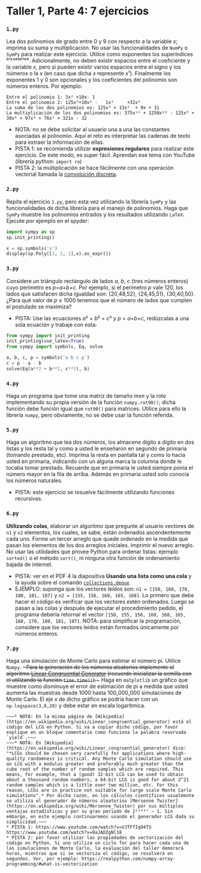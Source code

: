 # Taller 1, Parte 4: 7 ejercicios

### ```1.py```
Lea dos polinomios de grado entre 0 y 9 con respecto a la variable *x*; imprima su suma y multiplicación. No usar las funcionalidades de `NumPy` o `SymPy` para realizar este ejercicio. Utilice como exponentes los superíndices ⁰¹²³⁴⁵⁶⁷⁸⁹. Adicionalmente, no deben existir espacios entre el coeficiente y la variable *x*, pero si pueden existir varios espacios entre el signo y los números o la *x* (en caso que dicha *x* represente *x*¹). Finalmente los exponentes 1 y 0 son opcionales y los coeficientes del polinomio son números enteros. Por ejemplo:
```
Entre el polinomio 1: 3x² +10x- 1
Entre el polinomio 2: 125x⁹+10x² -   1x¹     +32x⁰
La suma de los dos polinomios es: 125x⁹ + 13x²  + 9x + 31
La multiplicación de los dos polinomios es: 375x¹¹ + 1250x¹⁰ - 125x⁹ + 30x⁴ + 97x³ + 76x² + 321x - 32 
```
* NOTA: no se debe solicitar al usuario una a una las constantes asociadas al polinomio. Aquí el reto es interpretar las cadenas de texto para extraer la información de ellas.
* PISTA 1: se recomienda utilizar **expresiones regulares** para realizar este ejercicio. De este modo, es super fácil. Aprendan ese tema con YouTube (librería python: `import re`)
* PISTA 2: la multiplicación se hace fácilmente con una operación vectorial llamada la [convolución discreta](https://en.wikipedia.org/wiki/Convolution).


### ```2.py```
Repita el ejercicio ```1.py```, pero esta vez utilizando la librería `SymPy` y las funcionalidades de dicha librería para el manejo de polinomios. Haga que `SymPy` muestre los polinomios entrados y los resultados utilizando `LaTeX`. Ejecute por ejemplo en el spyder:
```python
import sympy as sp
sp.init_printing()

x = sp.symbols('x')
display(sp.Poly([3, 2, 1],x).as_expr())
```


### ```3.py```
Considere un triángulo rectángulo de lados *a*, *b*, *c* (tres números enteros) cuyo perímetro es *p*=*a+b+c*. Por ejemplo, si el perímetro *p* vale 120, los lados que satisfacen dicha igualdad son: {20,48,52}, {24,45,51}, {30,40,50}. ¿Para qué valor de *p* ≤ 1000 tenemos que el número de lados que cumplen el postulado se maximiza? 
* PISTA: Use las ecuaciones *a*² + *b*² = *c*²  y *p* = *a+b+c*, redúzcalas a una sola ecuación y trabaje con esta:
```python
from sympy import init_printing
init_printing(use_latex=True)
from sympy import symbols, Eq, solve

a, b, c, p = symbols('a b c p')
c = p - a - b
solve(Eq(a**2 + b**2, c**2), b)
```


### ```4.py```
Haga un programa que tome una matriz de tamaño *m*x*n* y la rote implementando su propia versión de la función `numpy.rot90()`; dicha función debe función igual que `rot90()` para matrices. Utilice para ello la librería `numpy`, pero obviamente, no se debe usar la función referida.


### ```5.py```
Haga un algoritmo que lea dos números, los almacene dígito a dígito en dos listas y los resta tal y como a usted le enseñaron en segundo de primaria (tomando prestado, etc). Imprima la resta en pantalla tal y como lo hacía usted en primaria, indicando con un alguna marca la columna donde le tocaba tomar prestado. Recuerde que en primaria le usted siempre ponía el número mayor en la fila de arriba. Además en primaria usted solo conocía los números naturales.
* PISTA: este ejercicio se resuelve fácilmente utilizando funciones recursivas.

### ```6.py```
**Utilizando colas**, elaborar un algoritmo que pregunte al usuario vectores de `n1` y `n2` elementos, los cuales, se sabe, están ordenados ascendentemente cada uno. Forme un tercer arreglo que quede ordenado en la medida que pasan los elementos de los dos arreglos iniciales. Imprimir el nuevo arreglo. No usar las utilidades que provee Python para ordenar listas: ejemplo `sorted()` o el método `sort()`, ni ninguna otra función de ordenamiento bajada de internet.
* PISTA: ver en el PDF 4 la diapositiva **Usando una lista como una cola** y la ayuda sobre el comando [`collections.deque`](https://docs.python.org/2/library/collections.html#collections.deque).
* EJEMPLO: suponga que los vectores leídos son: `n1 = [150, 160, 170, 180, 181, 187]` y `n2 = [155, 156, 160, 165, 168]`. Lo primero que debe hacer el código es verificar que los vectores estén ordenados. Luego se pasan a las colas y después de ejecutar el procedimiento pedido, el programa debería retornar el vector `[150, 155, 156, 160, 160, 165, 168, 170, 180, 181, 187]`.
NOTA: para simplificar la programación, considere que los vectores leídos están formados únicamente por números enteros.

### ```7.py```
Haga una simulación de Monte Carlo para estimar el número pi. Utilice `Numpy`. ~~~Para la generación de los números aleatorios implemente el algoritmo [Linear Congruential Generator](https://en.wikipedia.org/wiki/Linear_congruential_generator) (recuerde inicializar la semilla con el utilizando la función `time.time()`).~~~ Haga en `matplotlib` un gráfico que muestre como disminuye el error de estimación de pi a medida que usted aumenta las muestras desde 1000 hasta 100_000_000 simulaciones de Monte Carlo. El eje *x* de dicho gráfico se podría hacer con un `np.logspace(3,8,20)` y debe estar en escala logarítmica.
~~~* NOTA: Utilice las constantes *a*, *c* y *m* del `glibc` (ver [Wikipedia](https://en.wikipedia.org/wiki/Linear_congruential_generator))~~~
~~~* NOTA: En la misma página de [Wikipedia](https://en.wikipedia.org/wiki/Linear_congruential_generator) está el código del LCG en Python. Si va a copiar dicho código, por favor explique en un bloque comentario como funciona la palabra reservada `yield`.~~~
~~~* NOTA: En [Wikipedia](https://en.wikipedia.org/wiki/Linear_congruential_generator) dice: "*LCGs should be chosen very carefully for applications where high-quality randomness is critical. Any Monte Carlo simulation should use an LCG with a modulus greater and preferably much greater than the cube root of the number of random samples which are required. This means, for example, that a (good) 32-bit LCG can be used to obtain about a thousand random numbers; a 64-bit LCG is good for about 2^21 random samples which is a little over two million, etc. For this reason, LCGs are in practice not suitable for large scale Monte Carlo simulations".* Por dicha razón, en los cálculos científicos usualmente se utiliza el generador de números aleatorios [Mersenne Twister](https://en.wikipedia.org/wiki/Mersenne_Twister) por sus múltiples ventajas estadísticas y por su gran periodo de 2¹⁹⁹³⁷ − 1. Sin embargo, en este ejemplo continuaremos usando el generador LCG dada su simplicidad.~~~
* PISTA 1: https://www.youtube.com/watch?v=VJTFfIqO4TU https://www.youtube.com/watch?v=9aJADZgNl18
* PISTA 2: por favor utilizar las propiedades de vectorización del código en Python. Si uno utiliza un ciclo for para hacer cada una de las simulaciones de Monte Carlo, la evaluación del taller demorará horas, mientras que si se vectoriza el código, se resolverá en segundos. Ver, por ejemplo: https://realpython.com/numpy-array-programming/#what-is-vectorization


